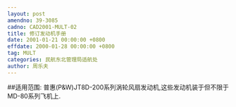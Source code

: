 ```yaml
---
layout: post
amendno: 39-3085
cadno: CAD2001-MULT-02
title: 修订发动机手册
date: 2001-01-21 00:00:00 +0800
effdate: 2000-01-28 00:00:00 +0800
tag: MULT
categories: 民航东北管理局适航处
author: 周乐夫
---
```


##适用范围:
普惠(P&W)JT8D-200系列涡轮风扇发动机,这些发动机装于但不限于MD-80系列飞机上.


